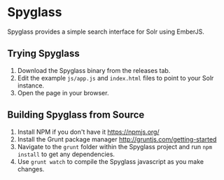 
# Spyglass

Spyglass provides a simple search interface for Solr using EmberJS.

## Trying Spyglass
1. Download the Spyglass binary from the releases tab.
3. Edit the example `js/app.js` and `index.html` files to point to your Solr instance.
4. Open the page in your browser.

## Building Spyglass from Source
1. Install NPM if you don't have it https://npmjs.org/
2. Install the Grunt package manager http://gruntjs.com/getting-started
3. Navigate to the `grunt` folder within the Spyglass project and run `npm install` to get any dependencies.
4. Use `grunt watch` to compile the Spyglass javascript as you make changes.